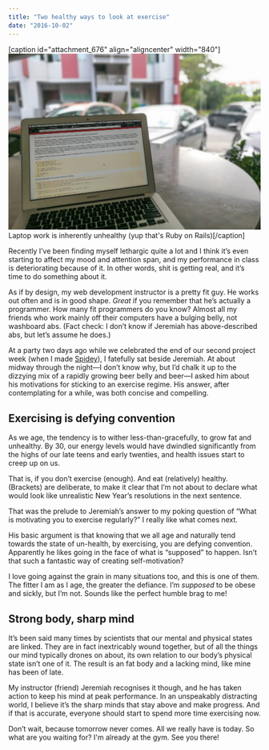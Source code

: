 ```yaml
---
title: "Two healthy ways to look at exercise"
date: "2016-10-02"
---
```


\[caption id="attachment\_676" align="aligncenter" width="840"\]![remote work under the block in singapore](images/20161002-IMG_20161002_083841-1024x715.jpg) Laptop work is inherently unhealthy (yup that's Ruby on Rails)\[/caption\]

Recently I’ve been finding myself lethargic quite a lot and I think it’s even starting to affect my mood and attention span, and my performance in class is deteriorating because of it. In other words, shit is getting real, and it’s time to do something about it.

As if by design, my web development instructor is a pretty fit guy. He works out often and is in good shape. _Great_ if you remember that he’s actually a programmer. How many fit programmers do you know? Almost all my friends who work mainly off their computers have a bulging belly, not washboard abs. (Fact check: I don’t know if Jeremiah has above-described abs, but let’s assume he does.)

At a party two days ago while we celebrated the end of our second project week (when I made [Spidey](www.spidey-dash.herokuapp.com)), I fatefully sat beside Jeremiah. At about midway through the night—I don’t know why, but I’d chalk it up to the dizzying mix of a rapidly growing beer belly and beer—I asked him about his motivations for sticking to an exercise regime. His answer, after contemplating for a while, was both concise and compelling.

## Exercising is defying convention

As we age, the tendency is to wither less-than-gracefully, to grow fat and unhealthy. By 30, our energy levels would have dwindled significantly from the highs of our late teens and early twenties, and health issues start to creep up on us.

That is, if you don’t exercise (enough). And eat (relatively) healthy. (Brackets) are deliberate, to make it clear that I’m not about to declare what would look like unrealistic New Year’s resolutions in the next sentence.

That was the prelude to Jeremiah’s answer to my poking question of “What is motivating you to exercise regularly?” I really like what comes next.

His basic argument is that knowing that we all age and naturally tend towards the state of un-health, by exercising, you are defying convention. Apparently he likes going in the face of what is “supposed” to happen. Isn’t that such a fantastic way of creating self-motivation?

I love going against the grain in many situations too, and this is one of them. The fitter I am as I age, the greater the defiance. I’m _supposed_ to be obese and sickly, but I’m not. Sounds like the perfect humble brag to me!

## Strong body, sharp mind

It’s been said many times by scientists that our mental and physical states are linked. They are in fact inextricably wound together, but of all the things our mind typically drones on about, its own relation to our body’s physical state isn’t one of it. The result is an fat body and a lacking mind, like mine has been of late.

My instructor (friend) Jeremiah recognises it though, and he has taken action to keep his mind at peak performance. In an unspeakably distracting world, I believe it’s the sharp minds that stay above and make progress. And if that is accurate, everyone should start to spend more time exercising now.

Don’t wait, because tomorrow never comes. All we really have is today. So what are you waiting for? I'm already at the gym. See you there!
